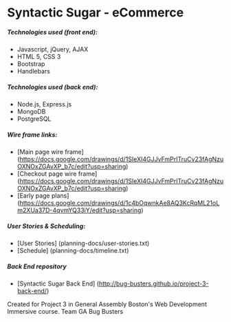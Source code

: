 # Syntactic Sugar - eCommerce


##### Technologies used (front end):
- Javascript, jQuery, AJAX
- HTML 5, CSS 3
- Bootstrap
- Handlebars

##### Technologies used (back end):
- Node.js, Express.js
- MongoDB
- PostgreSQL

##### Wire frame links:
- [Main page wire frame] (https://docs.google.com/drawings/d/1SIeXI4GJJvFmPrITruCv23fAgNzuOXNOxZGAvXP_b7c/edit?usp=sharing)
- [Checkout page wire frame] (https://docs.google.com/drawings/d/1SIeXI4GJJvFmPrITruCv23fAgNzuOXNOxZGAvXP_b7c/edit?usp=sharing)
- [Early page plans] (https://docs.google.com/drawings/d/1c4bOqwnkAe8AQ3KcRqML21oLm2XUa37D-4qvmYQ33iY/edit?usp=sharing)

##### User Stories & Scheduling:
- [User Stories] (planning-docs/user-stories.txt)
- [Schedule] (planning-docs/timeline.txt)

##### Back End repository
- [Syntactic Sugar Back End] (http://bug-busters.github.io/project-3-back-end/)

Created for Project 3 in General Assembly Boston's Web Development Immersive course.
Team GA Bug Busters
